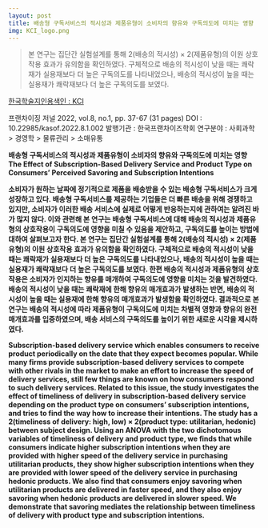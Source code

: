```yaml
---
layout: post
title: 배송형 구독서비스의 적시성과 제품유형이 소비자의 향유와 구독의도에 미치는 영향
img: KCI_logo.png
---
```


<blockquote>
본 연구는 집단간 실험설계를 통해 2(배송의 적시성) × 2(제품유형)의 이원 상호작용 효과가 유의함을 확인하였다. 구체적으로 배송의 적시성이 낮을 때는 쾌락재가 실용재보다 더 높은 구독의도를 나타내었으나, 배송의 적시성이 높을 때는 실용재가 쾌락재보다 더 높은 구독의도를 보였다.
</blockquote>

<a href="https://www.kci.go.kr/kciportal/ci/sereArticleSearch/ciSereArtiView.kci?sereArticleSearchBean.artiId=ART002828707"> 한국학술지인용색인 : KCI </a>

프랜차이징 저널
2022, vol.8, no.1, pp. 37-67 (31 pages)
DOI : 10.22985/kasof.2022.8.1.002
발행기관 : 한국프랜차이즈학회
연구분야 : 사회과학 > 경영학 > 물류관리 > 소매유통

<B> 배송형 구독서비스의 적시성과 제품유형이 소비자의 향유와 구독의도에 미치는 영향
The Effect of Subscription-Based Delivery Service and Product Type on Consumers’ Perceived Savoring and Subscription Intentions

소비자가 원하는 날짜에 정기적으로 제품을 배송받을 수 있는 배송형 구독서비스가 크게 성장하고 있다. 배송형 구독서비스를 제공하는 기업들은 더 빠른 배송을 위해 경쟁하고 있지만, 소비자가 이러한 배송 서비스에 실제로 어떻게 반응하는지에 관하여는 알려진 바가 많지 않다. 이와 관련해 본 연구는 배송형 구독서비스에 대해 배송의 적시성과 제품유형의 상호작용이 구독의도에 영향을 미칠 수 있음을 제안하고, 구독의도를 높이는 방법에 대하여 살펴보고자 한다. 본 연구는 집단간 실험설계를 통해 2(배송의 적시성) × 2(제품유형)의 이원 상호작용 효과가 유의함을 확인하였다. 구체적으로 배송의 적시성이 낮을 때는 쾌락재가 실용재보다 더 높은 구독의도를 나타내었으나, 배송의 적시성이 높을 때는 실용재가 쾌락재보다 더 높은 구독의도를 보였다. 한편 배송의 적시성과 제품유형의 상호작용은 소비자가 인지하는 향유를 매개하여 구독의도에 영향을 미치는 것을 발견하였다. 배송의 적시성이 낮을 때는 쾌락재에 한해 향유의 매개효과가 발생하는 반면, 배송의 적시성이 높을 때는 실용재에 한해 향유의 매개효과가 발생함을 확인하였다. 결과적으로 본 연구는 배송의 적시성에 따라 제품유형이 구독의도에 미치는 차별적 영향과 향유의 완전 매개효과를 입증하였으며, 배송 서비스의 구독의도를 높이기 위한 새로운 시각을 제시하였다.

Subscription-based delivery service which enables consumers to receive product periodically on the date that they expect becomes popular. While many firms provide subscription-based delivery services to compete with other rivals in the market to make an effort to increase the speed of delivery services, still few things are known on how consumers respond to such delivery services. Related to this issue, the study investigates the effect of timeliness of delivery in subscription-based delivery service depending on the product type on consumers’ subscription intentions, and tries to find the way how to increase their intentions. The study has a 2(timeliness of delivery: high, low) × 2(product type: utilitarian, hedonic) between subject design. Using an ANOVA with the two dichotomous variables of timeliness of delivery and product type, we finds that while consumers indicate higher subscription intentions when they are provided with higher speed of the delivery service in purchasing utilitarian products, they show higher subscription intentions when they are provided with lower speed of the delivery service in purchasing hedonic products. We also find that consumers enjoy savoring when utilitarian products are delivered in faster speed, and they also enjoy savoring when hedonic products are delivered in slower speed. We demonstrate that savoring mediates the relationship between timeliness of delivery with product type and subscription intentions.

